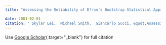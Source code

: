 ```yaml
---
title: "Assessing the Reliability of Efron’s Bootstrap Statistical Approach for Providing Confidence Limits of Standard Software Metrics"

date: 2001-02-01
citation: ' Skylar Lei,  Michael Smith,  Giancarlo Succi, &quot;Assessing the Reliability of Efron’s Bootstrap Statistical Approach for Providing Confidence Limits of Standard Software Metrics.&quot;, 2001.'
---
```

Use [Google Scholar](https://scholar.google.com/scholar?q=Assessing+the+Reliability+of+Efron’s+Bootstrap+Statistical+Approach+for+Providing+Confidence+Limits+of+Standard+Software+Metrics){:target="_blank"} for full citation